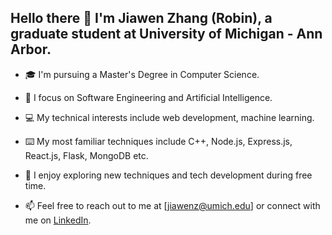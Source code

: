 ## Hello there 👋 I'm Jiawen Zhang (Robin), a graduate student at University of Michigan - Ann Arbor.

- 🎓 I'm pursuing a Master's Degree in Computer Science.

- 📔 I focus on Software Engineering and Artificial Intelligence.

- 💻 My technical interests include web development, machine learning.

- ⌨️ My most familiar techniques include C++, Node.js, Express.js, React.js, Flask, MongoDB etc.

- 🌟 I enjoy exploring new techniques and tech development during free time.

- 📫 Feel free to reach out to me at [jiawenz@umich.edu] or connect with me on [LinkedIn](https://www.linkedin.com/in/jiawenz-robin/).
